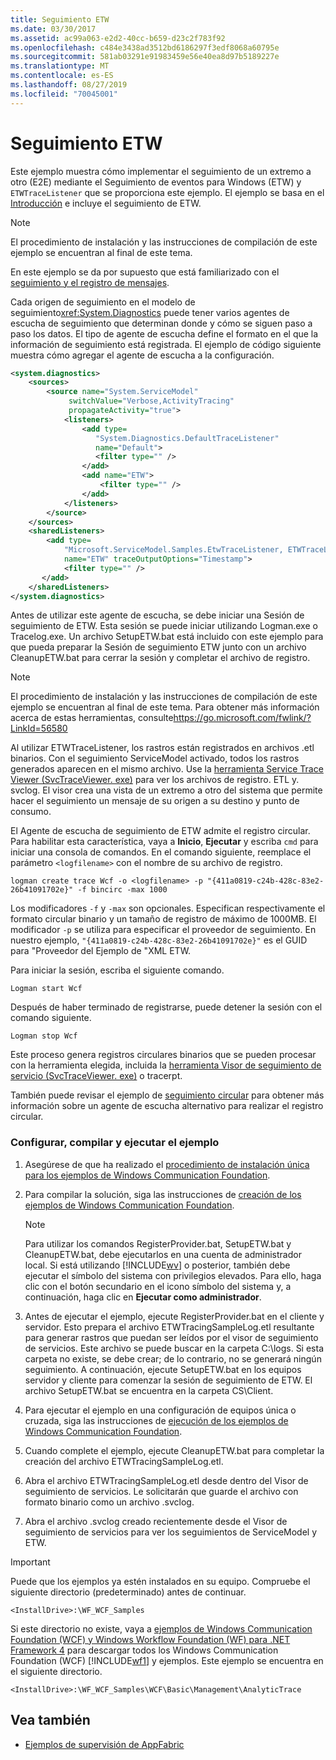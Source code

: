 ```yaml
---
title: Seguimiento ETW
ms.date: 03/30/2017
ms.assetid: ac99a063-e2d2-40cc-b659-d23c2f783f92
ms.openlocfilehash: c484e3438ad3512bd6186297f3edf8068a60795e
ms.sourcegitcommit: 581ab03291e91983459e56e40ea8d97b5189227e
ms.translationtype: MT
ms.contentlocale: es-ES
ms.lasthandoff: 08/27/2019
ms.locfileid: "70045001"
---
```

# <a name="etw-tracing"></a>Seguimiento ETW
Este ejemplo muestra cómo implementar el seguimiento de un extremo a otro (E2E) mediante el Seguimiento de eventos para Windows (ETW) y `ETWTraceListener` que se proporciona este ejemplo. El ejemplo se basa en el [Introducción](../../../../docs/framework/wcf/samples/getting-started-sample.md) e incluye el seguimiento de ETW.  
  
> [!NOTE]
> El procedimiento de instalación y las instrucciones de compilación de este ejemplo se encuentran al final de este tema.  
  
 En este ejemplo se da por supuesto que está familiarizado con el [seguimiento y el registro de mensajes](../../../../docs/framework/wcf/samples/tracing-and-message-logging.md).  
  
 Cada origen de seguimiento en el modelo de seguimiento<xref:System.Diagnostics> puede tener varios agentes de escucha de seguimiento que determinan donde y cómo se siguen paso a paso los datos. El tipo de agente de escucha define el formato en el que la información de seguimiento está registrada. El ejemplo de código siguiente muestra cómo agregar el agente de escucha a la configuración.  
  
```xml  
<system.diagnostics>  
    <sources>  
        <source name="System.ServiceModel"   
             switchValue="Verbose,ActivityTracing"  
             propagateActivity="true">  
            <listeners>  
                <add type=  
                   "System.Diagnostics.DefaultTraceListener"  
                   name="Default">  
                   <filter type="" />  
                </add>  
                <add name="ETW">  
                    <filter type="" />  
                </add>  
            </listeners>  
        </source>  
    </sources>  
    <sharedListeners>  
        <add type=  
            "Microsoft.ServiceModel.Samples.EtwTraceListener, ETWTraceListener"  
            name="ETW" traceOutputOptions="Timestamp">  
            <filter type="" />  
       </add>  
    </sharedListeners>  
</system.diagnostics>  
```  
  
 Antes de utilizar este agente de escucha, se debe iniciar una Sesión de seguimiento de ETW. Esta sesión se puede iniciar utilizando Logman.exe o Tracelog.exe. Un archivo SetupETW.bat está incluido con este ejemplo para que pueda preparar la Sesión de seguimiento ETW junto con un archivo CleanupETW.bat para cerrar la sesión y completar el archivo de registro.  
  
> [!NOTE]
> El procedimiento de instalación y las instrucciones de compilación de este ejemplo se encuentran al final de este tema. Para obtener más información acerca de estas herramientas, consulte<https://go.microsoft.com/fwlink/?LinkId=56580>  
  
 Al utilizar ETWTraceListener, los rastros están registrados en archivos .etl binarios. Con el seguimiento ServiceModel activado, todos los rastros generados aparecen en el mismo archivo. Use la [herramienta Service Trace Viewer (SvcTraceViewer. exe)](../../../../docs/framework/wcf/service-trace-viewer-tool-svctraceviewer-exe.md) para ver los archivos de registro. ETL y. svclog. El visor crea una vista de un extremo a otro del sistema que permite hacer el seguimiento un mensaje de su origen a su destino y punto de consumo.  
  
 El Agente de escucha de seguimiento de ETW admite el registro circular. Para habilitar esta característica, vaya a **Inicio**, **Ejecutar** y escriba `cmd` para iniciar una consola de comandos. En el comando siguiente, reemplace el parámetro `<logfilename>` con el nombre de su archivo de registro.  
  
```  
logman create trace Wcf -o <logfilename> -p "{411a0819-c24b-428c-83e2-26b41091702e}" -f bincirc -max 1000  
```  
  
 Los modificadores `-f` y `-max` son opcionales. Especifican respectivamente el formato circular binario y un tamaño de registro de máximo de 1000MB. El modificador `-p` se utiliza para especificar el proveedor de seguimiento. En nuestro ejemplo, `"{411a0819-c24b-428c-83e2-26b41091702e}"` es el GUID para "Proveedor del Ejemplo de "XML ETW.  
  
 Para iniciar la sesión, escriba el siguiente comando.  
  
```  
Logman start Wcf  
```  
  
 Después de haber terminado de registrarse, puede detener la sesión con el comando siguiente.  
  
```  
Logman stop Wcf  
```  
  
 Este proceso genera registros circulares binarios que se pueden procesar con la herramienta elegida, incluida la [herramienta Visor de seguimiento de servicio (SvcTraceViewer. exe)](../../../../docs/framework/wcf/service-trace-viewer-tool-svctraceviewer-exe.md) o tracerpt.  
  
 También puede revisar el ejemplo de [seguimiento circular](../../../../docs/framework/wcf/samples/circular-tracing.md) para obtener más información sobre un agente de escucha alternativo para realizar el registro circular.  
  
### <a name="to-set-up-build-and-run-the-sample"></a>Configurar, compilar y ejecutar el ejemplo  
  
1. Asegúrese de que ha realizado el [procedimiento de instalación única para los ejemplos de Windows Communication Foundation](../../../../docs/framework/wcf/samples/one-time-setup-procedure-for-the-wcf-samples.md).  
  
2. Para compilar la solución, siga las instrucciones de [creación de los ejemplos de Windows Communication Foundation](../../../../docs/framework/wcf/samples/building-the-samples.md).  
  
    > [!NOTE]
    > Para utilizar los comandos RegisterProvider.bat, SetupETW.bat y CleanupETW.bat, debe ejecutarlos en una cuenta de administrador local. Si está utilizando [!INCLUDE[wv](../../../../includes/wv-md.md)] o posterior, también debe ejecutar el símbolo del sistema con privilegios elevados. Para ello, haga clic con el botón secundario en el icono símbolo del sistema y, a continuación, haga clic en **Ejecutar como administrador**.  
  
3. Antes de ejecutar el ejemplo, ejecute RegisterProvider.bat en el cliente y servidor. Esto prepara el archivo ETWTracingSampleLog.etl resultante para generar rastros que puedan ser leídos por el visor de seguimiento de servicios. Este archivo se puede buscar en la carpeta C:\logs. Si esta carpeta no existe, se debe crear; de lo contrario, no se generará ningún seguimiento. A continuación, ejecute SetupETW.bat en los equipos servidor y cliente para comenzar la sesión de seguimiento de ETW. El archivo SetupETW.bat se encuentra en la carpeta CS\Client.  
  
4. Para ejecutar el ejemplo en una configuración de equipos única o cruzada, siga las instrucciones de [ejecución de los ejemplos de Windows Communication Foundation](../../../../docs/framework/wcf/samples/running-the-samples.md).  
  
5. Cuando complete el ejemplo, ejecute CleanupETW.bat para completar la creación del archivo ETWTracingSampleLog.etl.  
  
6. Abra el archivo ETWTracingSampleLog.etl desde dentro del Visor de seguimiento de servicios. Le solicitarán que guarde el archivo con formato binario como un archivo .svclog.  
  
7. Abra el archivo .svclog creado recientemente desde el Visor de seguimiento de servicios para ver los seguimientos de ServiceModel y ETW.  
  
> [!IMPORTANT]
> Puede que los ejemplos ya estén instalados en su equipo. Compruebe el siguiente directorio (predeterminado) antes de continuar.  
>   
> `<InstallDrive>:\WF_WCF_Samples`  
>   
> Si este directorio no existe, vaya a [ejemplos de Windows Communication Foundation (WCF) y Windows Workflow Foundation (WF) para .NET Framework 4](https://go.microsoft.com/fwlink/?LinkId=150780) para descargar todos los Windows Communication Foundation (WCF) [!INCLUDE[wf1](../../../../includes/wf1-md.md)] y ejemplos. Este ejemplo se encuentra en el siguiente directorio.  
>   
> `<InstallDrive>:\WF_WCF_Samples\WCF\Basic\Management\AnalyticTrace`  
  
## <a name="see-also"></a>Vea también

- [Ejemplos de supervisión de AppFabric](https://go.microsoft.com/fwlink/?LinkId=193959)
